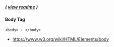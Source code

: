 ##### ( [view readme](https://github.com/students-at-thinkful/html_dom_element_tags/blob/master/README.md) )

#### Body Tag
```
<body> - </body>
```


* https://www.w3.org/wiki/HTML/Elements/body
